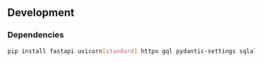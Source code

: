 ## Development

### Dependencies

```bash
pip install fastapi uvicorn[standard] httpx gql pydantic-settings sqlalchemy psycopg[binary] alembic
```
